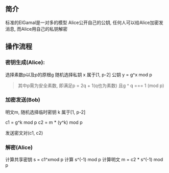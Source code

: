 ## 简介

标准的ElGamal是一对多的模型
Alice公开自己的公钥, 任何人可以给Alice加密发消息, 而Alice用自己的私钥解密

## 操作流程

### 密钥生成(Alice):

选择素数p以及p的原根g
随机选择私钥 x 属于[1, p-2]
公钥 y = g^x mod p

> 其中p需为安全素数, 即满足p = 2q + 1(q也为素数)
> 且g ^ q === 1 (mod p)

### 加密发送(Bob)

明文m, 随机选择临时密钥 k 属于[1, p-2]

c1 = g^k mod p
c2 = m * (y^k) mod p

发送密文对(c1, c2)

### 解密(Alice)

计算共享密钥 s = c1^xmod p
计算 s^(-1) mod p
计算明文 m = c2 * s^(-1) mod p
